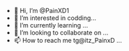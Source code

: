 - 👋 Hi, I’m @PainXD1
- 👀 I’m interested in codding...
- 🌱 I’m currently learning ...
- 💞️ I’m looking to collaborate on ...
- 📫 How to reach me tg@itz_PainxD ...

<!---
PainXD1/PainXD1 is a ✨ special ✨ repository because its `README.md` (this file) appears on your GitHub profile.
You can click the Preview link to take a look at your changes.
--->
